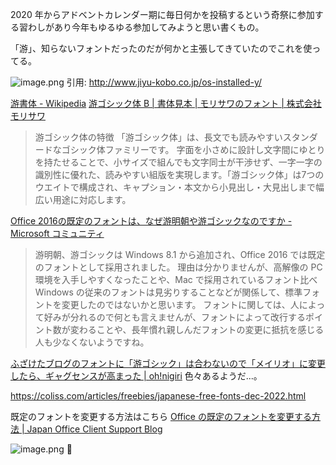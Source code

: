 2020 年からアドベントカレンダー期に毎日何かを投稿するという奇祭に参加する習わしがあり今年もゆるゆる参加してみようと思い書くもの。


「游」、知らないフォントだったのだが何かと主張してきていたのでこれを使ってる。

![image.png](https://qiita-image-store.s3.ap-northeast-1.amazonaws.com/0/93824/902423a7-d977-8d03-b592-b6407228df40.png)
引用: http://www.jiyu-kobo.co.jp/os-installed-y/


[游書体 - Wikipedia](https://ja.wikipedia.org/wiki/%E6%B8%B8%E6%9B%B8%E4%BD%93)
[游ゴシック体 B | 書体見本 | モリサワのフォント | 株式会社モリサワ](https://www.morisawa.co.jp/fonts/specimen/5186)

> 游ゴシック体の特徴
「游ゴシック体」は、長文でも読みやすいスタンダードなゴシック体ファミリーです。 字面を小さめに設計し文字間にゆとりを持たせることで、小サイズで組んでも文字同士が干渉せず、一字一字の識別性に優れた、読みやすい組版を実現します。「游ゴシック体」は7つのウエイトで構成され、キャプション・本文から小見出し・大見出しまで幅広い用途に対応します。

[Office 2016の既定のフォントは、なぜ游明朝や游ゴシックなのですか - Microsoft コミュニティ](https://answers.microsoft.com/ja-jp/msoffice/forum/all/office/950bffba-4bc5-45a6-ae14-f6909b7099fd)

> 游明朝、游ゴシックは Windows 8.1 から追加され、Office 2016 では既定のフォントとして採用されました。
> 理由は分かりませんが、高解像の PC 環境を入手しやすくなったことや、Mac で採用されているフォント比べ Windows の従来のフォントは見劣りすることなどが関係して、標準フォントを変更したのではないかと思います。
> フォントに関しては、人によって好みが分れるので何とも言えませんが、フォントによって改行するポイント数が変わることや、長年慣れ親しんだフォントの変更に抵抗を感じる人も少なくないようですね。

[ふざけたブログのフォントに「游ゴシック」は合わないので「メイリオ」に変更したら、ギャグセンスが高まった | oh!nigiri](https://ohnigiri.com/meiryo/)
色々あるようだ...。

https://coliss.com/articles/freebies/japanese-free-fonts-dec-2022.html

既定のフォントを変更する方法はこちら
 [Office の既定のフォントを変更する方法 | Japan Office Client Support Blog](https://officesupportjp.github.io/blog/cl0m75alf001rmcvses4a67bp/)

![image.png](https://qiita-image-store.s3.ap-northeast-1.amazonaws.com/0/93824/f2d80e3d-a64f-bacb-08e3-f88c68cc6cc0.png) 
:santa: 
